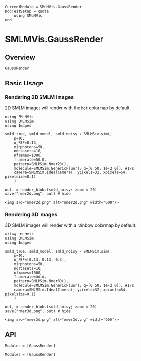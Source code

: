 ```@meta
CurrentModule = SMLMVis.GaussRender
DocTestSetup = quote
    using SMLMVis
end
```

# SMLMVis.GaussRender

## Overview

```@docs
GaussRender
```

## Basic Usage

### Rendering 2D SMLM Images

2D SMLM images will render with the `hot` colormap by default.  

```@example
using SMLMVis
using SMLMSim
using Images

smld_true, smld_model, smld_noisy = SMLMSim.sim(;
    ρ=10,
    σ_PSF=0.13,  
    minphotons=50,
    ndatasets=10,
    nframes=1000,
    framerate=50.0, 
    pattern=SMLMSim.Nmer2D(),
    molecule=SMLMSim.GenericFluor(; q=[0 50; 1e-2 0]), #1/s 
    camera=SMLMSim.IdealCamera(; ypixels=32, xpixels=64, pixelsize=0.1)
    ) 

out, = render_blobs(smld_noisy; zoom = 20)
save("nmer2d.png", out) # hide
```

```@raw html
<img src="nmer2d.png" alt="nmer2d.png" width="600"/>
```

### Rendering 3D Images

3D SMLM images will render with a rainbow colormap by default. 
```@example
using SMLMVis
using SMLMSim
using Images

smld_true, smld_model, smld_noisy = SMLMSim.sim(;
    ρ=10,
    σ_PSF=[0.13, 0.13, 0.3],  
    minphotons=50,
    ndatasets=10,
    nframes=1000,
    framerate=50.0, 
    pattern=SMLMSim.Nmer3D(),
    molecule=SMLMSim.GenericFluor(; q=[0 50; 1e-2 0]), #1/s 
    camera=SMLMSim.IdealCamera(; ypixels=32, xpixels=64, pixelsize=0.1)
    ) 

out, = render_blobs(smld_noisy; zoom = 20)
save("nmer3d.png", out) # hide
```

```@raw html
<img src="nmer3d.png" alt="nmer3d.png" width="600"/>
```

## API

```@index
Modules = [GaussRender]
```

```@autodocs
Modules = [GaussRender]
```